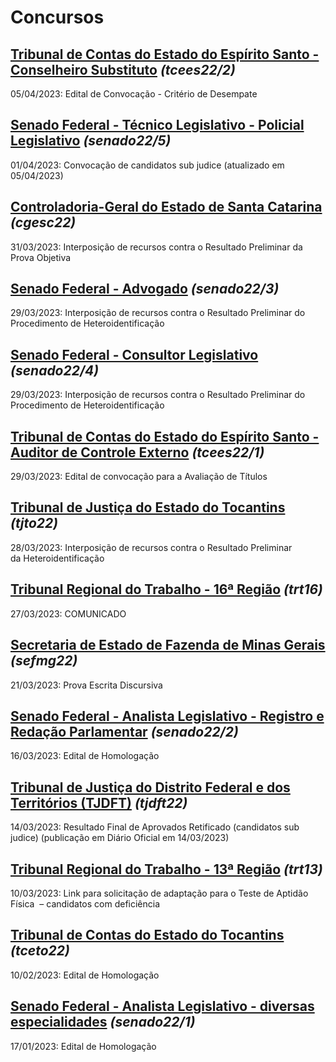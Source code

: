 # Concursos

## [Tribunal de Contas do Estado do Espírito Santo - Conselheiro Substituto](./tcees22-2/) *(tcees22/2)*
05/04/2023: Edital de Convocação - Critério de Desempate

## [Senado Federal - Técnico Legislativo - Policial Legislativo](./senado22-5/) *(senado22/5)*
01/04/2023: Convocação de candidatos sub judice (atualizado em 05/04/2023)

## [Controladoria-Geral do Estado de Santa Catarina](./cgesc22/) *(cgesc22)*
31/03/2023: Interposição de recursos contra o Resultado Preliminar da Prova Objetiva

## [Senado Federal - Advogado](./senado22-3/) *(senado22/3)*
29/03/2023: Interposição de recursos contra o Resultado Preliminar do Procedimento de Heteroidentificação

## [Senado Federal - Consultor Legislativo](./senado22-4/) *(senado22/4)*
29/03/2023: Interposição de recursos contra o Resultado Preliminar do Procedimento de Heteroidentificação

## [Tribunal de Contas do Estado do Espírito Santo - Auditor de Controle Externo](./tcees22-1/) *(tcees22/1)*
29/03/2023: Edital de convocação para a Avaliação de Títulos

## [Tribunal de Justiça do Estado do Tocantins](./tjto22/) *(tjto22)*
28/03/2023: Interposição de recursos contra o Resultado Preliminar da Heteroidentificação

## [Tribunal Regional do Trabalho - 16ª Região](./trt16/) *(trt16)*
27/03/2023: COMUNICADO

## [Secretaria de Estado de Fazenda de Minas Gerais](./sefmg22/) *(sefmg22)*
21/03/2023: Prova Escrita Discursiva

## [Senado Federal - Analista Legislativo - Registro e Redação Parlamentar](./senado22-2/) *(senado22/2)*
16/03/2023: Edital de Homologação

## [Tribunal de Justiça do Distrito Federal e dos Territórios (TJDFT)](./tjdft22/) *(tjdft22)*
14/03/2023: Resultado Final de Aprovados Retificado (candidatos sub judice) (publicação em Diário Oficial em 14/03/2023)

## [Tribunal Regional do Trabalho - 13ª Região](./trt13/) *(trt13)*
10/03/2023: Link para solicitação de adaptação para o Teste de Aptidão Física  – candidatos com deficiência

## [Tribunal de Contas do Estado do Tocantins](./tceto22/) *(tceto22)*
10/02/2023: Edital de Homologação

## [Senado Federal - Analista Legislativo - diversas especialidades](./senado22-1/) *(senado22/1)*
17/01/2023: Edital de Homologação
